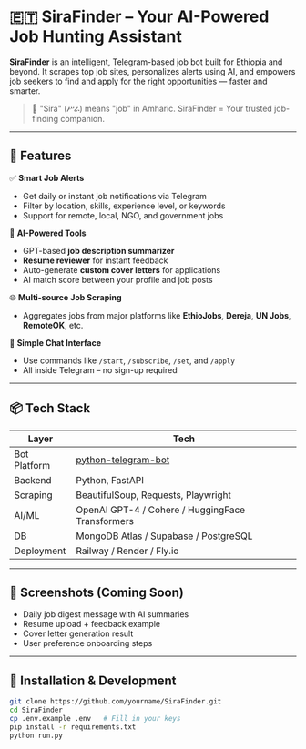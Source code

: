 # 🇪🇹 SiraFinder – Your AI-Powered Job Hunting Assistant

**SiraFinder** is an intelligent, Telegram-based job bot built for Ethiopia and beyond. It scrapes top job sites, personalizes alerts using AI, and empowers job seekers to find and apply for the right opportunities — faster and smarter.

> 🎯 "Sira" (ሥራ) means "job" in Amharic. SiraFinder = Your trusted job-finding companion.

---

## 🚀 Features

✅ **Smart Job Alerts**  
- Get daily or instant job notifications via Telegram  
- Filter by location, skills, experience level, or keywords  
- Support for remote, local, NGO, and government jobs

🤖 **AI-Powered Tools**  
- GPT-based **job description summarizer**  
- **Resume reviewer** for instant feedback  
- Auto-generate **custom cover letters** for applications  
- AI match score between your profile and job posts

🌐 **Multi-source Job Scraping**  
- Aggregates jobs from major platforms like **EthioJobs**, **Dereja**, **UN Jobs**, **RemoteOK**, etc.

💬 **Simple Chat Interface**  
- Use commands like `/start`, `/subscribe`, `/set`, and `/apply`  
- All inside Telegram – no sign-up required

---

## 📦 Tech Stack

| Layer         | Tech                                                                 |
|---------------|----------------------------------------------------------------------|
| Bot Platform  | [python-telegram-bot](https://github.com/python-telegram-bot/python-telegram-bot) |
| Backend       | Python, FastAPI                                                      |
| Scraping      | BeautifulSoup, Requests, Playwright                                  |
| AI/ML         | OpenAI GPT-4 / Cohere / HuggingFace Transformers                     |
| DB            | MongoDB Atlas / Supabase / PostgreSQL                                |
| Deployment    | Railway / Render / Fly.io                                            |

---

## 📸 Screenshots (Coming Soon)

- Daily job digest message with AI summaries  
- Resume upload + feedback example  
- Cover letter generation result  
- User preference onboarding steps  

---

## 🔧 Installation & Development

```bash
git clone https://github.com/yourname/SiraFinder.git
cd SiraFinder
cp .env.example .env   # Fill in your keys
pip install -r requirements.txt
python run.py

